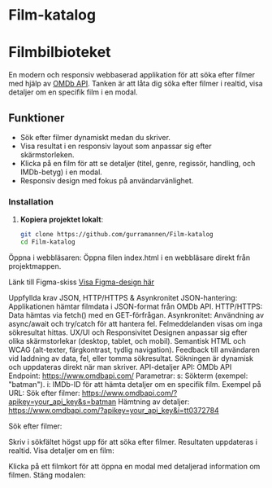 # Film-katalog

# Filmbilbioteket

En modern och responsiv webbaserad applikation för att söka efter filmer med hjälp av 
[OMDb API](https://www.omdbapi.com/). Tanken är att låta dig söka efter filmer i realtid, 
visa detaljer om en specifik film i en modal.

## Funktioner
- Sök efter filmer dynamiskt medan du skriver.
- Visa resultat i en responsiv layout som anpassar sig efter skärmstorleken.
- Klicka på en film för att se detaljer (titel, genre, regissör, handling, och IMDb-betyg) i en modal.
- Responsiv design med fokus på användarvänlighet.

### Installation
1. **Kopiera projektet lokalt**:
   ```bash
   git clone https://github.com/gurramannen/Film-katalog
   cd Film-katalog
Öppna i webbläsaren: Öppna filen index.html i en webbläsare direkt från projektmappen.

Länk till Figma-skiss
[Visa Figma-design här](https://www.figma.com/design/zMlUpB2JdZ0rcrs7YSse8P/Film-katalog-wireframes?node-id=0-1&p=f&t=xRzMxPN9L3XnTZQe-0)

Uppfyllda krav
JSON, HTTP/HTTPS & Asynkronitet
JSON-hantering: Applikationen hämtar filmdata i JSON-format från OMDb API.
HTTP/HTTPS: Data hämtas via fetch() med en GET-förfrågan.
Asynkronitet: Användning av async/await och try/catch för att hantera fel. Felmeddelanden visas om inga sökresultat hittas.
UX/UI och Responsivitet
Designen anpassar sig efter olika skärmstorlekar (desktop, tablet, och mobil).
Semantisk HTML och WCAG (alt-texter, färgkontrast, tydlig navigation).
Feedback till användaren vid laddning av data, fel, eller tomma sökresultat.
Sökningen är dynamisk och uppdateras direkt när man skriver.
API-detaljer
API: OMDb API
Endpoint: https://www.omdbapi.com/
Parametrar:
s: Sökterm (exempel: "batman").
i: IMDb-ID för att hämta detaljer om en specifik film.
Exempel på URL:
Sök efter filmer: https://www.omdbapi.com/?apikey=your_api_key&s=batman
Hämtning av detaljer: https://www.omdbapi.com/?apikey=your_api_key&i=tt0372784

Sök efter filmer:

Skriv i sökfältet högst upp för att söka efter filmer. Resultaten uppdateras i realtid.
Visa detaljer om en film:

Klicka på ett filmkort för att öppna en modal med detaljerad information om filmen.
Stäng modalen:
